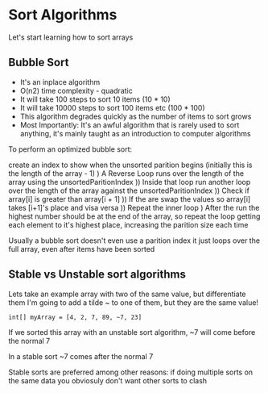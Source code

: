 # Sort Algorithms

Let's start learning how to sort arrays

## Bubble Sort

- It's an inplace algorithm
- O(n2) time complexity - quadratic
- It will take 100 steps to sort 10 items (10 \* 10)
- It will take 10000 steps to sort 100 items etc (100 \* 100)
- This algorithm degrades quickly as the number of items to sort grows
- Most Importantly: It's an awful algorithm that is rarely used to sort anything, it's mainly taught as an introduction to computer algorithms

To perform an optimized bubble sort:

create an index to show when the unsorted parition begins (initially this is the length of the array - 1)
) A Reverse Loop runs over the length of the array using the unsortedParitionIndex
)) Inside that loop run another loop over the length of the array against the unsortedParitionIndex
)) Check if array[i] is greater than array[i + 1]
)) If the are swap the values so array[i] takes [i+1]'s place and visa versa
)) Repeat the inner loop
) After the run the highest number should be at the end of the array, so repeat the loop getting each element to it's highest place, increasing the parition size each time

Usually a bubble sort doesn't even use a parition index it just loops over the full array, even after items have been sorted

## Stable vs Unstable sort algorithms

Lets take an example array with two of the same value, but differentiate them I'm going to add a tilde ~ to one of them, but they are the same value!

`int[] myArray = [4, 2, 7, 89, ~7, 23]`

If we sorted this array with an unstable sort algorithm, ~7 will come before the normal 7

In a stable sort ~7 comes after the normal 7

Stable sorts are preferred among other reasons:
if doing multiple sorts on the same data you obviosuly don't want other sorts to clash
